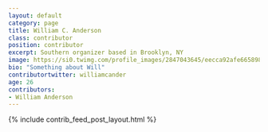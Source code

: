 ```yaml
---
layout: default
category: page
title: William C. Anderson
class: contributor
position: contributor
excerpt: Southern organizer based in Brooklyn, NY
image: https://si0.twimg.com/profile_images/2847043645/eecca92afe665898386d86f5ba0902e6.jpeg
bio: "Something about Will"
contributortwitter: williamcander
age: 26
contributors: 
- William Anderson
---
```

{% include contrib_feed_post_layout.html %}
